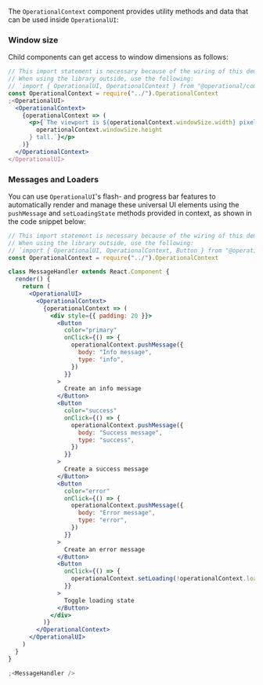 The `OperationalContext` component provides utility methods and data that can be used inside `OperationalUI`:

### Window size

Child components can get access to window dimensions as follows:

```jsx
// This import statement is necessary because of the wiring of this demo website.
// When using the library outside, use the following:
// `import { OperationalUI, OperationalContext } from "@operational/components"`
const OperationalContext = require("../").OperationalContext
;<OperationalUI>
  <OperationalContext>
    {operationalContext => (
      <p>{`The viewport is ${operationalContext.windowSize.width} pixels wide and ${
        operationalContext.windowSize.height
      } tall.`}</p>
    )}
  </OperationalContext>
</OperationalUI>
```

### Messages and Loaders

You can use `OperationalUI`'s flash- and progress bar features to automatically render and manage these universal UI elements using the `pushMessage` and `setLoadingState` methods provided in context, as shown in the code snippet below:

```jsx
// This import statement is necessary because of the wiring of this demo website.
// When using the library outside, use the following:
// `import { OperationalUI, OperationalContext, Button } from "@operational/components"`
const OperationalContext = require("../").OperationalContext

class MessageHandler extends React.Component {
  render() {
    return (
      <OperationalUI>
        <OperationalContext>
          {operationalContext => (
            <div style={{ padding: 20 }}>
              <Button
                color="primary"
                onClick={() => {
                  operationalContext.pushMessage({
                    body: "Info message",
                    type: "info",
                  })
                }}
              >
                Create an info message
              </Button>
              <Button
                color="success"
                onClick={() => {
                  operationalContext.pushMessage({
                    body: "Success message",
                    type: "success",
                  })
                }}
              >
                Create a success message
              </Button>
              <Button
                color="error"
                onClick={() => {
                  operationalContext.pushMessage({
                    body: "Error message",
                    type: "error",
                  })
                }}
              >
                Create an error message
              </Button>
              <Button
                onClick={() => {
                  operationalContext.setLoading(!operationalContext.loading)
                }}
              >
                Toggle loading state
              </Button>
            </div>
          )}
        </OperationalContext>
      </OperationalUI>
    )
  }
}

;<MessageHandler />
```
